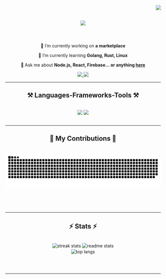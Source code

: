 <img align="right" src="https://visitor-badge.laobi.icu/badge?page_id=turingAlan.turingAlan" />

<h1 align="center">
    <img src="https://readme-typing-svg.herokuapp.com/?font=Righteous&size=35&center=true&vCenter=true&width=500&height=70&duration=4000&lines=Hi+There!+👋;+I'm+turing+Alan!;" />
</h1>

<br/>

<div align="center">
 
 🔭 I’m currently working on **a marketplace**
 
 🌱 I’m currently learning **Golang, Rust, Linux**

💬 Ask me about **Node.js, React, Firebase... or anything [here](https://github.com/turingAlan/turingAlan/issues)**


 </div>
 
<div align="center"> 
  <a href="mailto:sarthak0jain@gmail.com">
    <img src="https://img.shields.io/badge/Gmail-333333?style=for-the-badge&logo=gmail&logoColor=red" />
  </a>
  <a href="https://linkedin.com/in/sarthakjain03" target="_blank">
    <img src="https://img.shields.io/badge/LinkedIn-0077B5?style=for-the-badge&logo=linkedin&logoColor=white" target="_blank" />
  </a>
</div>

 <hr/>
 
<h2 align="center">⚒️ Languages-Frameworks-Tools ⚒️</h2>
<br/>
<div align="center">
    <img src="https://skillicons.dev/icons?i=react,docker,bun,mui,html,css,aws,tailwind,git" />
    <img src="https://skillicons.dev/icons?i=nodejs,python,javascript,typescript,express,firebase,mongodb,c,go,nextjs,mysql,flask" /><br>
</div>

<br/>
<hr/>

<div align="center">
  <h2>🐍 My Contributions 🐍</h2>
  <br>
  <img alt="snake eating my contributions" src="https://raw.githubusercontent.com/turingAlan/turingAlan/output/github-contribution-grid-snake.svg" />
  
  <br/><br/><br/>
</div>

<hr/>

<h2 align="center">⚡ Stats ⚡</h2>
<br>
<div align=center>
  <img width=390 src="https://github-readme-streak-stats-two-eta.vercel.app/?user=turingAlan&count_private=true&theme=react&border_radius=10" alt="streak stats"/>
  <img width=390 src="https://github-readme-stats-git-main-sarthak092003s-projects.vercel.app/api?username=turingAlan&count_private=true&show_icons=true&theme=react&rank_icon=github&border_radius=10" alt="readme stats" />
  <br/>
  <img width=325 align="center" src="https://github-readme-stats-git-main-sarthak092003s-projects.vercel.app/api/top-langs/?username=turingAlan&hide=HTML&langs_count=8&layout=compact&theme=react&border_radius=10&size_weight=0.5&count_weight=0.5&exclude_repo=github-readme-stats" alt="top langs" />
</div>

<br/><br/>

<hr/>

<br/>
